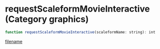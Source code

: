 # requestScaleformMovieInteractive (Category graphics)

```js
function requestScaleformMovieInteractive(scaleformName: string): int
```

[filename](requestScaleformMovieInteractive_m.md ':include')